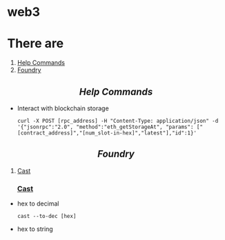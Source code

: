 # web3

<h1>There are</h1>
<ol>
  <li><a href='#commands'>Help Commands</a></li>
  <li><a href='#foundry'>Foundry</a></li>
</ol>

<h2 align='center' id='commands'><em>Help Commands</em></h2>
<ul>
  <li>Interact with blockchain storage</li>
  <pre><code>curl -X POST [rpc_address] -H "Content-Type: application/json" -d '{"jsonrpc":"2.0", "method":"eth_getStorageAt", "params": ["[contract_address]","[num_slot-in-hex]","latest"],"id":1}'</code></pre>
</ul>

<h2 align='center' id='commands'><em>Foundry</em></h2>
<ol>
  <li><a href='#foundry-cast'>Cast</a></li>
</ol>

<h3 id='foundry-cast'> &nbsp;&nbsp;&nbsp;&nbsp;&nbsp; <ins>Cast</ins></h3>
<ul>
  <li>hex to decimal</li>
  <pre><code>cast --to-dec [hex]</code></pre>
  <li>hex to string</li>
  <pre><code></code></pre>
</ul>
